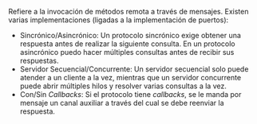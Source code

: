 Refiere a la invocación de métodos remota a través de mensajes. Existen varias implementaciones (ligadas a la implementación de puertos):

- Sincrónico/Asincrónico: Un protocolo sincrónico exige obtener una respuesta antes de realizar la siguiente consulta. En un protocolo asincrónico puedo hacer múltiples consultas antes de recibir sus respuestas.
- Servidor Secuencial/Concurrente: Un servidor secuencial solo puede atender a un cliente a la vez, mientras que un servidor concurrente puede abrir múltiples hilos y resolver varias consultas a la vez.
- Con/Sin *Callbacks*: Si el protocolo tiene *callbacks*, se le manda por mensaje un canal auxiliar a través del cual se debe reenviar la respuesta.
